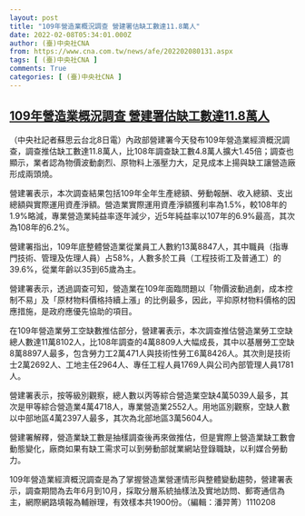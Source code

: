 ```yaml
---
layout: post
title: "109年營造業概況調查 營建署估缺工數達11.8萬人"
date: 2022-02-08T05:34:01.000Z
author: (臺)中央社CNA
from: https://www.cna.com.tw/news/afe/202202080131.aspx
tags: [ (臺)中央社CNA ]
comments: True
categories: [ (臺)中央社CNA ]
---
```

<!--1644298441000-->
[109年營造業概況調查 營建署估缺工數達11.8萬人](https://www.cna.com.tw/news/afe/202202080131.aspx)
------

<div>
<div></div><div><p>（中央社記者蘇思云台北8日電）內政部營建署今天發布109年營造業經濟概況調查，調查推估缺工數達11.8萬人，比108年調查缺工數4.8萬人擴大1.45倍；調查也顯示，業者認為物價波動劇烈、原物料上漲壓力大，足見成本上揚與缺工讓營造廠形成兩頭燒。</p><p>營建署表示，本次調查結果包括109年全年生產總額、勞動報酬、收入總額、支出總額與實際運用資產淨額。營造業實際運用資產淨額獲利率為1.5%，較108年的1.9%略減，專業營造業純益率逐年減少，近5年純益率以107年的6.9%最高，其次為108年的6.2%。</p><p>營建署指出，109年底整體營造業從業員工人數約13萬8847人，其中職員（指專門技術、管理及佐理人員）占58%，人數多於工員（工程技術工及普通工）的39.6%，從業年齡以35到65歲為主。</p><p>營建署表示，透過調查可知，營造業在109年面臨問題以「物價波動過劇，成本控制不易」及「原材物料價格持續上漲」的比例最多，因此，平抑原材物料價格的因應措施，是政府應優先協助的項目。</p><p>在109年營造業勞工空缺數推估部分，營建署表示，本次調查推估營造業勞工空缺總人數達11萬8102人，比108年調查的4萬8809人大幅成長，其中以基層勞工空缺8萬8897人最多，包含勞力工2萬471人與技術性勞工6萬8426人。其次則是技術士2萬2692人、工地主任2964人、專任工程人員1769人與公司內部管理人員1781人。</p><p>營建署表示，按等級別觀察，總人數以丙等綜合營造業空缺4萬5039人最多，其次是甲等綜合營造業4萬4718人，專業營造業2552人。用地區別觀察，空缺人數以中部地區4萬2397人最多，其次為北部地區3萬5604人。</p><p>營建署解釋，營造業缺工數是抽樣調查後再來做推估，但是實際上營造業缺工數會動態變化，廠商如果有缺工需求可以到勞動部就業網站登錄職缺，以利媒合勞動力。</p><p>109年營造業經濟概況調查是為了掌握營造業營運情形與整體變動趨勢，營建署表示，調查期間為去年6月到10月，採取分層系統抽樣法及實地訪問、郵寄通信為主，網際網路填報為輔辦理，有效樣本共1900份。（編輯：潘羿菁）1110208</p></div>
</div>
